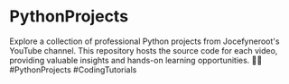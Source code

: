 # PythonProjects
Explore a collection of professional Python projects from Jocefyneroot's YouTube channel. This repository hosts the source code for each video, providing valuable insights and hands-on learning opportunities. 🐍🔧 #PythonProjects #CodingTutorials
